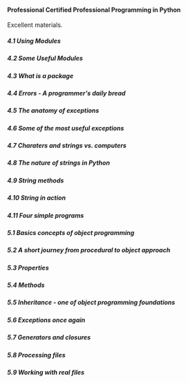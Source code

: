 #### Professional Certified Professional Programming in Python
Excellent materials.
##### 4.1  Using Modules
##### 4.2  Some Useful Modules
##### 4.3  What is a package
##### 4.4  Errors - A programmer's daily bread
##### 4.5  The anatomy of exceptions
##### 4.6  Some of the most useful exceptions
##### 4.7  Charaters and strings vs. computers
##### 4.8  The nature of strings in Python
##### 4.9  String methods
##### 4.10 String in action
##### 4.11 Four simple programs

##### 5.1  Basics concepts of object programming
##### 5.2  A short journey from procedural to object approach
##### 5.3  Properties
##### 5.4  Methods
##### 5.5  Inheritance - one of object programming foundations
##### 5.6  Exceptions once again
##### 5.7  Generators and closures
##### 5.8  Processing files
##### 5.9  Working with real files
